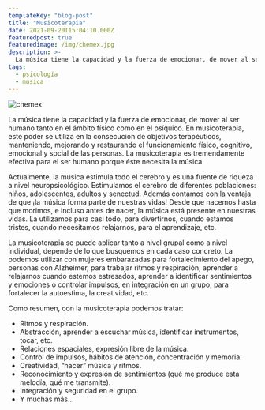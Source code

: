 ```yaml
---
templateKey: "blog-post"
title: "Musicoterapia"
date: 2021-09-20T15:04:10.000Z
featuredpost: true
featuredimage: /img/chemex.jpg
description: >-
  La música tiene la capacidad y la fuerza de emocionar, de mover al ser humano tanto en el ámbito físico como en el psíquico
tags:
  - psicología
  - música
---
```


![chemex](/img/chemex.jpg)

La música tiene la capacidad y la fuerza de emocionar, de mover al ser humano tanto en el ámbito físico como en el psíquico. En musicoterapia, este poder se utiliza en la consecución de objetivos terapéuticos, manteniendo, mejorando y restaurando el funcionamiento físico, cognitivo, emocional y social de las personas. La musicoterapia es tremendamente efectiva para el ser humano porque éste necesita la música.

Actualmente, la música estimula todo el cerebro y es una fuente de riqueza a nivel neuropsicológico. Estimulamos el cerebro de diferentes poblaciones: niños, adolescentes, adultos y senectud. Además contamos con la ventaja de que ¡la música forma parte de nuestras vidas! Desde que nacemos hasta que morimos, e incluso antes de nacer, la música está presente en nuestras vidas. La utilizamos para casi todo, para divertirnos, cuando estamos tristes, cuando necesitamos relajarnos, para el aprendizaje, etc.

La musicoterapia se puede aplicar tanto a nivel grupal como a nivel individual, depende de lo que busquemos en cada caso concreto. La podemos utilizar con mujeres embarazadas para fortalecimiento del apego, personas con Alzheimer, para trabajar ritmos y respiración, aprender a relajarnos cuando estemos estresados, aprender a identificar sentimientos y emociones o controlar impulsos, en integración en un grupo, para fortalecer la autoestima, la creatividad, etc.

Como resumen, con la musicoterapia podemos tratar:

- Ritmos y respiración.
- Abstracción, aprender a escuchar música, identificar instrumentos, tocar, etc.
- Relaciones espaciales, expresión libre de la música.
- Control de impulsos, hábitos de atención, concentración y memoria.
- Creatividad, “hacer” música y ritmos.
- Reconocimiento y expresión de sentimientos (qué me produce esta melodía, qué me transmite).
- Integración y seguridad en el grupo.
- Y muchas más…
